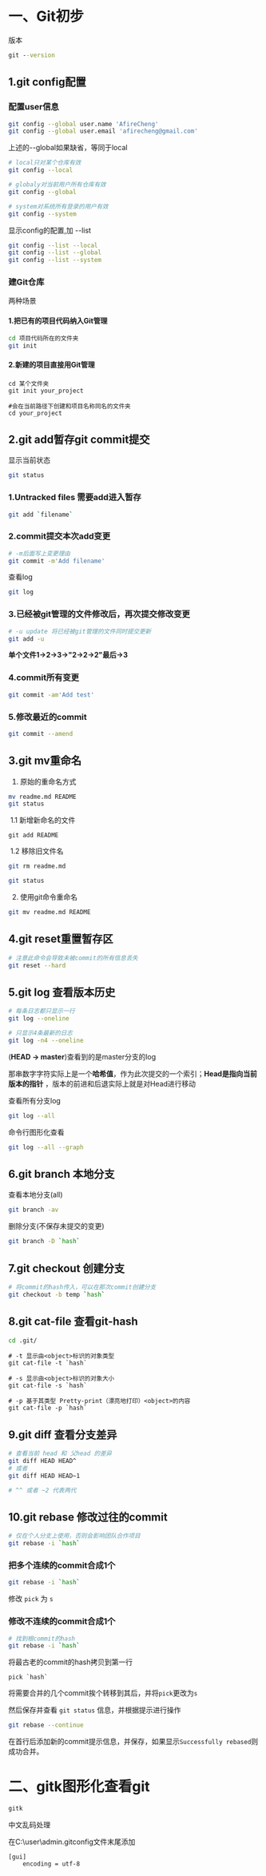 # 一、Git初步

版本

```cmd
git --version
```

## 1.git config配置

### 配置user信息

```bash
git config --global user.name 'AfireCheng'
git config --global user.email 'afirecheng@gmail.com'
```

上述的--global如果缺省，等同于local

```bash
# local只对某个仓库有效
git config --local

# globaly对当前用户所有仓库有效
git config --global

# system对系统所有登录的用户有效
git config --system
```

显示config的配置,加 --list

```bash
git config --list --local
git config --list --global
git config --list --system
```

### 建Git仓库

两种场景

#### 1.把已有的项目代码纳入Git管理

```bash
cd 项目代码所在的文件夹
git init
```

#### 2.新建的项目直接用Git管理
```
cd 某个文件夹
git init your_project

#会在当前路径下创建和项目名称同名的文件夹
cd your_project
```



## 2.git add暂存git commit提交



显示当前状态

```bash
git status
```

### 1.Untracked files 需要add进入暂存

```bash
git add `filename`
```

### 2.commit提交本次add变更

```bash
# -m后面写上变更理由
git commit -m'Add filename'
```

查看log

```bash
git log
```

### 3.已经被git管理的文件修改后，再次提交修改变更

```bash
# -u update 将已经被git管理的文件同时提交更新
git add -u
```

**单个文件1->2->3->"2->2->2"最后->3**

### 4.commit所有变更

```bash
git commit -am'Add test'
```

### 5.修改最近的commit

```bash
git commit --amend
```



## 3.git mv重命名

1. 原始的重命名方式

```bash
mv readme.md README
git status
```

​	1.1 新增新命名的文件

```
git add README
```

​	1.2 移除旧文件名

```bash
git rm readme.md
```

```bash
git status
```

2. 使用git命令重命名

```bash
git mv readme.md README
```



## 4.git reset重置暂存区

```bash
# 注意此命令会导致未被commit的所有信息丢失
git reset --hard
```

## 5.git log 查看版本历史

```bash
# 每条日志都只显示一行
git log --oneline

# 只显示4条最新的日志
git log -n4 --oneline
```

(**HEAD -> master**)查看到的是master分支的log

那串数字字符实际上是一个**哈希值**，作为此次提交的一个索引；**Head是指向当前版本的指针** ，版本的前进和后退实际上就是对Head进行移动

查看所有分支log

```bash
git log --all
```

命令行图形化查看

```bash
git log --all --graph
```

## 6.git branch 本地分支

查看本地分支(all)

```bash
git branch -av
```

删除分支(不保存未提交的变更)

```bash
git branch -D `hash`
```



## 7.git checkout 创建分支

```bash
# 将commit的hash传入，可以在那次commit创建分支
git checkout -b temp `hash`
```

## 8.git cat-file 查看git-hash



```bash
cd .git/
```

```
# -t 显示由<object>标识的对象类型
git cat-file -t `hash`

# -s 显示由<object>标识的对象大小
git cat-file -s `hash`

# -p 基于其类型 Pretty-print（漂亮地打印）<object>的内容
git cat-file -p `hash`
```

## 9.git diff 查看分支差异

```bash
# 查看当前 head 和 父head 的差异
git diff HEAD HEAD^
# 或者
git diff HEAD HEAD~1

# ^^ 或者 ~2 代表两代
```

## 10.git rebase 修改过往的commit

```bash
# 仅在个人分支上使用，否则会影响团队合作项目
git rebase -i `hash`
```

### 把多个连续的commit合成1个

```bash
git rebase -i `hash`
```

修改 `pick` 为 `s`

### 修改不连续的commit合成1个

```bash
# 找到根commit的hash
git rebase -i `hash`
```

将最古老的commit的hash拷贝到第一行

```
pick `hash`
```

将需要合并的几个commit挨个转移到其后，并将`pick`更改为`s`

然后保存并查看 `git status` 信息，并根据提示进行操作

```bash
git rebase --continue
```

在首行后添加新的commit提示信息，并保存，如果显示`Successfully rebased`则成功合并。





# 二、gitk图形化查看git

```bash
gitk
```

中文乱码处理

在C:\user\admin\.gitconfig文件末尾添加

```
[gui]
    encoding = utf-8
```

